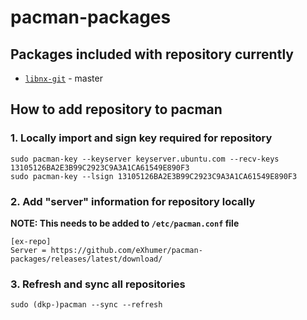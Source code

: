 # pacman-packages

## Packages included with repository currently
* [`libnx-git`](https://github.com/switchbrew/libnx/) - master

## How to add repository to pacman

### 1. Locally import and sign key required for repository
```
sudo pacman-key --keyserver keyserver.ubuntu.com --recv-keys 13105126BA2E3B99C2923C9A3A1CA61549E890F3
sudo pacman-key --lsign 13105126BA2E3B99C2923C9A3A1CA61549E890F3
```

### 2. Add "server" information for repository locally
**NOTE: This needs to be added to `/etc/pacman.conf` file**
```
[ex-repo]
Server = https://github.com/eXhumer/pacman-packages/releases/latest/download/
```

### 3. Refresh and sync all repositories
```
sudo (dkp-)pacman --sync --refresh
```
